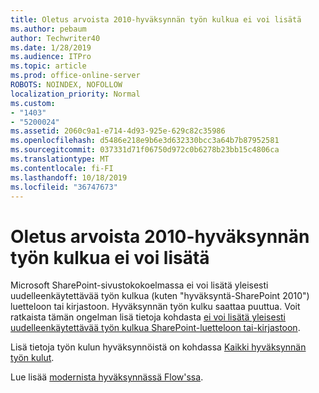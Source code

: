 ```yaml
---
title: Oletus arvoista 2010-hyväksynnän työn kulkua ei voi lisätä
ms.author: pebaum
author: Techwriter40
ms.date: 1/28/2019
ms.audience: ITPro
ms.topic: article
ms.prod: office-online-server
ROBOTS: NOINDEX, NOFOLLOW
localization_priority: Normal
ms.custom:
- "1403"
- "5200024"
ms.assetid: 2060c9a1-e714-4d93-925e-629c82c35986
ms.openlocfilehash: d5486e218e9b6e3d632330bcc3a64b7b87952581
ms.sourcegitcommit: 037331d71f06750d972c0b6278b23bb15c4806ca
ms.translationtype: MT
ms.contentlocale: fi-FI
ms.lasthandoff: 10/18/2019
ms.locfileid: "36747673"
---
```

# <a name="cant-add-default-2010-approval-workflow"></a>Oletus arvoista 2010-hyväksynnän työn kulkua ei voi lisätä

Microsoft SharePoint-sivustokokoelmassa ei voi lisätä yleisesti uudelleenkäytettävää työn kulkua (kuten "hyväksyntä-SharePoint 2010") luetteloon tai kirjastoon. Hyväksynnän työn kulku saattaa puuttua. Voit ratkaista tämän ongelman lisä tietoja kohdasta [ei voi lisätä yleisesti uudelleenkäytettävää työn kulkua SharePoint-luetteloon tai-kirjastoon](https://support.microsoft.com/help/4467263/sharepoint-designer-2013-shows-empty-wfpub-library).

Lisä tietoja työn kulun hyväksynnöistä on kohdassa [Kaikki hyväksynnän työn kulut](https://support.office.com/article/All-about-Approval-workflows-078C5A89-821F-44A9-9530-40BB34F9F742). 
 
Lue lisää [modernista hyväksynnässä Flow'ssa](https://flow.microsoft.com/blog/introducing-modern-approvals). 
  